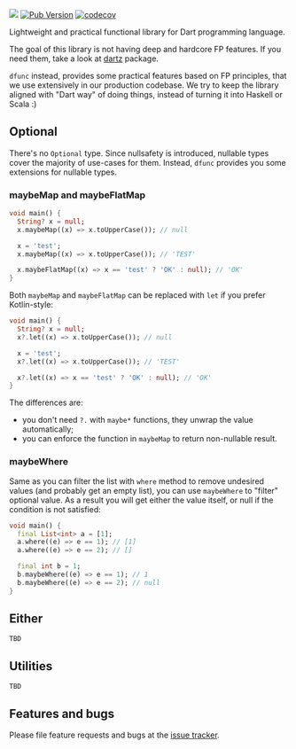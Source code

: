 ![](https://github.com/ookami-kb/dfunc/workflows/Dart%20CI/badge.svg)
[![Pub Version](https://img.shields.io/pub/v/dfunc)](https://pub.dev/packages/dfunc)
[![codecov](https://codecov.io/gh/ookami-kb/dfunc/branch/master/graph/badge.svg?token=K70NTIMBR5)](https://codecov.io/gh/ookami-kb/dfunc)

Lightweight and practical functional library for Dart programming language.

The goal of this library is not having deep and hardcore FP features. If you need them, take a look
at [dartz](https://pub.dev/packages/dartz) package.

`dfunc` instead, provides some practical features based on FP principles, that we use extensively in our production
codebase. We try to keep the library aligned with "Dart way" of doing things, instead of turning it into Haskell or
Scala :)

## Optional

There's no `Optional` type. Since nullsafety is introduced, nullable types cover the majority of use-cases for them.
Instead, `dfunc` provides you some extensions for nullable types.

### maybeMap and maybeFlatMap

```dart
void main() {
  String? x = null;
  x.maybeMap((x) => x.toUpperCase()); // null

  x = 'test';
  x.maybeMap((x) => x.toUpperCase()); // 'TEST'

  x.maybeFlatMap((x) => x == 'test' ? 'OK' : null); // 'OK'
}
```

Both `maybeMap` and `maybeFlatMap` can be replaced with `let` if you prefer Kotlin-style:

```dart
void main() {
  String? x = null;
  x?.let((x) => x.toUpperCase()); // null

  x = 'test';
  x?.let((x) => x.toUpperCase()); // 'TEST'

  x?.let((x) => x == 'test' ? 'OK' : null); // 'OK'
}
```

The differences are:

- you don't need `?.` with `maybe*` functions, they unwrap the value automatically;
- you can enforce the function in `maybeMap` to return non-nullable result.

### maybeWhere

Same as you can filter the list with `where` method to remove undesired values (and probably get an empty list), you can
use `maybeWhere` to "filter" optional value. As a result you will get either the value itself, or null if the condition
is not satisfied:

```dart
void main() {
  final List<int> a = [1];
  a.where((e) => e == 1); // [1]
  a.where((e) => e == 2); // []

  final int b = 1;
  b.maybeWhere((e) => e == 1); // 1
  b.maybeWhere((e) => e == 2); // null
}
```

## Either

`TBD`

## Utilities

`TBD`

## Features and bugs

Please file feature requests and bugs at the [issue tracker](https://github.com/ookami-kb/dfunc/issues).
